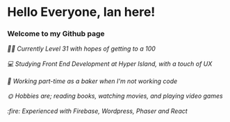 <h1>Hello Everyone, Ian here!</h1> 
  
  <h3>Welcome to my Github page</h3>

<p><i>🏳️‍🌈 Currently Level 31 with hopes of getting to a 100<br>
  <br>
💻 Studying Front End Development at Hyper Island, with a touch of UX<br>
  <br>
🥐 Working part-time as a baker when I'm not working code<br>
  <br>
🌞 Hobbies are; reading books, watching movies, and playing video games<br>
  <br>
  :fire: Experienced with Firebase, Wordpress, Phaser and React</i></p>

